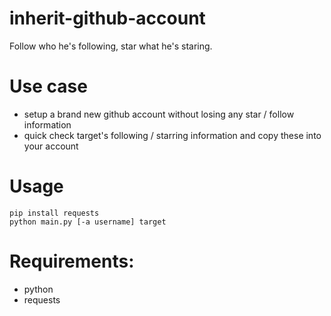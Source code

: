 # inherit-github-account
Follow who he's following, star what he's staring.

# Use case
- setup a brand new github account without losing any star / follow information
- quick check target's following / starring information and copy these into your account

# Usage
```
pip install requests
python main.py [-a username] target
```

# Requirements:
- python
- requests
